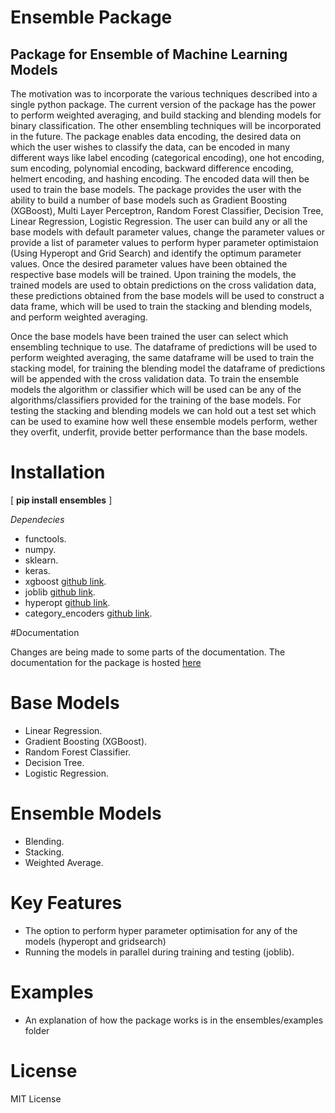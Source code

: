 # Ensemble Package

Package for Ensemble of Machine Learning Models
-----------------------------------------------
The motivation was to incorporate the various techniques described into a single python package. The current version of the package has the power to perform weighted averaging, and build stacking and blending models for binary classification. The other ensembling techniques will be incorporated in the future. The package enables data encoding, the desired data on which the user wishes to classify the data, can be encoded in many different ways like label encoding (categorical encoding), one hot encoding, sum encoding, polynomial encoding, backward difference encoding, helmert encoding, and hashing encoding. The encoded data will then be used to train the base models. The package provides the user with the ability to build a number of base models such as Gradient Boosting (XGBoost), Multi Layer Perceptron, Random Forest Classifier, Decision Tree, Linear Regression, Logistic Regression. The user can build any or all the base models with default parameter values, change the parameter values or provide a list of parameter values to perform hyper parameter optimistaion (Using Hyperopt and Grid Search) and identify the optimum parameter values. Once the desired parameter values have been obtained the respective base models will be trained. Upon training the models, the trained models are used to obtain predictions on the cross validation data, these predictions obtained from the base models will be used to construct a data frame, which will be used to train the stacking and blending models, and perform weighted averaging.

Once the base models have been trained the user can select which ensembling technique to use. The dataframe of predictions will be used to perform weighted averaging, the same dataframe will be used to train the stacking model, for training the blending model the dataframe of predictions will be appended with the cross validation data. To train the ensemble models the algorithm or classifier which will be used can be any of the algorithms/classifiers provided for the training of the base models. For testing the stacking and blending models we can hold out a test set which can be used to examine how well these ensemble models perform, wether they overfit, underfit, provide better performance than the base models.

# Installation

[ **pip install ensembles** ]

*Dependecies*

* functools.
* numpy.
* sklearn.
* keras.
* xgboost [github link](https://github.com/dmlc/xgboost).
* joblib [github link](https://github.com/joblib/joblib).
* hyperopt [github link](https://github.com/hyperopt/hyperopt).
* category_encoders [github link](https://github.com/wdm0006/categorical_encoding).

#Documentation

Changes are being made to some parts of the documentation.
The documentation for the package is hosted [here](http://pythonhosted.org/ensembles)

# Base Models

* Linear Regression.
* Gradient Boosting (XGBoost). 
* Random Forest Classifier.
* Decision Tree.
* Logistic Regression.

# Ensemble Models

* Blending.
* Stacking.
* Weighted Average.

# Key Features

* The option to perform hyper parameter optimisation for any of the models (hyperopt and gridsearch)
* Running the models in parallel during training and testing (joblib).

# Examples

* An explanation of how the package works is in the ensembles/examples folder

# License

MIT License
